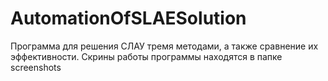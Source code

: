 # AutomationOfSLAESolution
 Программа для решения СЛАУ тремя методами, а также сравнение их эффективности. Скрины работы программы находятся в папке screenshots
